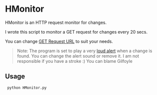 
# HMonitor
HMonitor is an HTTP request monitor for changes.

I wrote this script to monitor a GET request for changes every 20 secs.

You can change [GET Request URL](https://github.com/cupOJ/HMonitor/blob/ceb3ef389f0a0e2c68be2ab1511e79aa771921eb/HMonitor.py#L7) to suit your needs.

> Note: The program is set to play a very [loud alert](https://github.com/cupOJ/HMonitor/blob/main/gilfoyle_alert.mp3) when a change is found. You can change the alert sound or remove it. I am not responsible if you have a stroke :) You can blame Gilfoyle

## Usage
 
     python HMonitor.py
